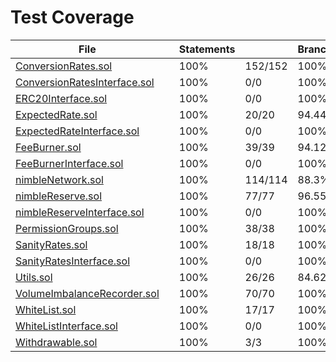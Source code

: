# Test Coverage

<table class="coverage-summary">
<thead>
<tr>
   <th data-col="file" data-fmt="html" data-html="true" class="file">File</th>
   <th data-col="pic" data-type="number" data-fmt="html" data-html="true" class="pic"></th>
   <th data-col="statements" data-type="number" data-fmt="pct" class="pct">Statements</th>
   <th data-col="statements_raw" data-type="number" data-fmt="html" class="abs"></th>
   <th data-col="branches" data-type="number" data-fmt="pct" class="pct">Branches</th>
   <th data-col="branches_raw" data-type="number" data-fmt="html" class="abs"></th>
   <th data-col="functions" data-type="number" data-fmt="pct" class="pct">Functions</th>
   <th data-col="functions_raw" data-type="number" data-fmt="html" class="abs"></th>
   <th data-col="lines" data-type="number" data-fmt="pct" class="pct">Lines</th>
   <th data-col="lines_raw" data-type="number" data-fmt="html" class="abs"></th>
</tr>
</thead>
<tbody><tr>
  <td class="file high" data-value="ConversionRates.sol"><a href="ConversionRates.sol.html">ConversionRates.sol</a></td>
  <td data-value="100" class="pic high"><div class="chart"><div class="cover-fill cover-full" style="width: 100%;"></div><div class="cover-empty" style="width:0%;"></div></div></td>
  <td data-value="100" class="pct high">100%</td>
  <td data-value="152" class="abs high">152/152</td>
  <td data-value="100" class="pct high">100%</td>
  <td data-value="112" class="abs high">112/112</td>
  <td data-value="100" class="pct high">100%</td>
  <td data-value="24" class="abs high">24/24</td>
  <td data-value="100" class="pct high">100%</td>
  <td data-value="138" class="abs high">138/138</td>
  </tr>

<tr>
  <td class="file high" data-value="ConversionRatesInterface.sol"><a href="ConversionRatesInterface.sol.html">ConversionRatesInterface.sol</a></td>
  <td data-value="100" class="pic high"><div class="chart"><div class="cover-fill cover-full" style="width: 100%;"></div><div class="cover-empty" style="width:0%;"></div></div></td>
  <td data-value="100" class="pct high">100%</td>
  <td data-value="0" class="abs high">0/0</td>
  <td data-value="100" class="pct high">100%</td>
  <td data-value="0" class="abs high">0/0</td>
  <td data-value="100" class="pct high">100%</td>
  <td data-value="0" class="abs high">0/0</td>
  <td data-value="100" class="pct high">100%</td>
  <td data-value="0" class="abs high">0/0</td>
  </tr>

<tr>
  <td class="file high" data-value="ERC20Interface.sol"><a href="ERC20Interface.sol.html">ERC20Interface.sol</a></td>
  <td data-value="100" class="pic high"><div class="chart"><div class="cover-fill cover-full" style="width: 100%;"></div><div class="cover-empty" style="width:0%;"></div></div></td>
  <td data-value="100" class="pct high">100%</td>
  <td data-value="0" class="abs high">0/0</td>
  <td data-value="100" class="pct high">100%</td>
  <td data-value="0" class="abs high">0/0</td>
  <td data-value="100" class="pct high">100%</td>
  <td data-value="0" class="abs high">0/0</td>
  <td data-value="100" class="pct high">100%</td>
  <td data-value="0" class="abs high">0/0</td>
  </tr>

<tr>
  <td class="file high" data-value="ExpectedRate.sol"><a href="ExpectedRate.sol.html">ExpectedRate.sol</a></td>
  <td data-value="100" class="pic high"><div class="chart"><div class="cover-fill cover-full" style="width: 100%;"></div><div class="cover-empty" style="width:0%;"></div></div></td>
  <td data-value="100" class="pct high">100%</td>
  <td data-value="20" class="abs high">20/20</td>
  <td data-value="94.44" class="pct high">94.44%</td>
  <td data-value="18" class="abs high">17/18</td>
  <td data-value="100" class="pct high">100%</td>
  <td data-value="4" class="abs high">4/4</td>
  <td data-value="100" class="pct high">100%</td>
  <td data-value="22" class="abs high">22/22</td>
  </tr>

<tr>
  <td class="file high" data-value="ExpectedRateInterface.sol"><a href="ExpectedRateInterface.sol.html">ExpectedRateInterface.sol</a></td>
  <td data-value="100" class="pic high"><div class="chart"><div class="cover-fill cover-full" style="width: 100%;"></div><div class="cover-empty" style="width:0%;"></div></div></td>
  <td data-value="100" class="pct high">100%</td>
  <td data-value="0" class="abs high">0/0</td>
  <td data-value="100" class="pct high">100%</td>
  <td data-value="0" class="abs high">0/0</td>
  <td data-value="100" class="pct high">100%</td>
  <td data-value="0" class="abs high">0/0</td>
  <td data-value="100" class="pct high">100%</td>
  <td data-value="0" class="abs high">0/0</td>
  </tr>

<tr>
  <td class="file high" data-value="FeeBurner.sol"><a href="FeeBurner.sol.html">FeeBurner.sol</a></td>
  <td data-value="100" class="pic high"><div class="chart"><div class="cover-fill cover-full" style="width: 100%;"></div><div class="cover-empty" style="width:0%;"></div></div></td>
  <td data-value="100" class="pct high">100%</td>
  <td data-value="39" class="abs high">39/39</td>
  <td data-value="94.12" class="pct high">94.12%</td>
  <td data-value="34" class="abs high">32/34</td>
  <td data-value="100" class="pct high">100%</td>
  <td data-value="8" class="abs high">8/8</td>
  <td data-value="100" class="pct high">100%</td>
  <td data-value="39" class="abs high">39/39</td>
  </tr>

<tr>
  <td class="file high" data-value="FeeBurnerInterface.sol"><a href="FeeBurnerInterface.sol.html">FeeBurnerInterface.sol</a></td>
  <td data-value="100" class="pic high"><div class="chart"><div class="cover-fill cover-full" style="width: 100%;"></div><div class="cover-empty" style="width:0%;"></div></div></td>
  <td data-value="100" class="pct high">100%</td>
  <td data-value="0" class="abs high">0/0</td>
  <td data-value="100" class="pct high">100%</td>
  <td data-value="0" class="abs high">0/0</td>
  <td data-value="100" class="pct high">100%</td>
  <td data-value="0" class="abs high">0/0</td>
  <td data-value="100" class="pct high">100%</td>
  <td data-value="0" class="abs high">0/0</td>
  </tr>

<tr>
  <td class="file high" data-value="nimbleNetwork.sol"><a href="nimbleNetwork.sol.html">nimbleNetwork.sol</a></td>
  <td data-value="100" class="pic high"><div class="chart"><div class="cover-fill cover-full" style="width: 100%;"></div><div class="cover-empty" style="width:0%;"></div></div></td>
  <td data-value="100" class="pct high">100%</td>
  <td data-value="114" class="abs high">114/114</td>
  <td data-value="88.3" class="pct high">88.3%</td>
  <td data-value="94" class="abs high">83/94</td>
  <td data-value="100" class="pct high">100%</td>
  <td data-value="19" class="abs high">19/19</td>
  <td data-value="100" class="pct high">100%</td>
  <td data-value="129" class="abs high">129/129</td>
  </tr>

<tr>
  <td class="file high" data-value="nimbleReserve.sol"><a href="nimbleReserve.sol.html">nimbleReserve.sol</a></td>
  <td data-value="100" class="pic high"><div class="chart"><div class="cover-fill cover-full" style="width: 100%;"></div><div class="cover-empty" style="width:0%;"></div></div></td>
  <td data-value="100" class="pct high">100%</td>
  <td data-value="77" class="abs high">77/77</td>
  <td data-value="96.55" class="pct high">96.55%</td>
  <td data-value="58" class="abs high">56/58</td>
  <td data-value="100" class="pct high">100%</td>
  <td data-value="13" class="abs high">13/13</td>
  <td data-value="100" class="pct high">100%</td>
  <td data-value="80" class="abs high">80/80</td>
  </tr>

<tr>
  <td class="file high" data-value="nimbleReserveInterface.sol"><a href="nimbleReserveInterface.sol.html">nimbleReserveInterface.sol</a></td>
  <td data-value="100" class="pic high"><div class="chart"><div class="cover-fill cover-full" style="width: 100%;"></div><div class="cover-empty" style="width:0%;"></div></div></td>
  <td data-value="100" class="pct high">100%</td>
  <td data-value="0" class="abs high">0/0</td>
  <td data-value="100" class="pct high">100%</td>
  <td data-value="0" class="abs high">0/0</td>
  <td data-value="100" class="pct high">100%</td>
  <td data-value="0" class="abs high">0/0</td>
  <td data-value="100" class="pct high">100%</td>
  <td data-value="0" class="abs high">0/0</td>
  </tr>

<tr>
  <td class="file high" data-value="PermissionGroups.sol"><a href="PermissionGroups.sol.html">PermissionGroups.sol</a></td>
  <td data-value="100" class="pic high"><div class="chart"><div class="cover-fill cover-full" style="width: 100%;"></div><div class="cover-empty" style="width:0%;"></div></div></td>
  <td data-value="100" class="pct high">100%</td>
  <td data-value="38" class="abs high">38/38</td>
  <td data-value="100" class="pct high">100%</td>
  <td data-value="28" class="abs high">28/28</td>
  <td data-value="100" class="pct high">100%</td>
  <td data-value="13" class="abs high">13/13</td>
  <td data-value="100" class="pct high">100%</td>
  <td data-value="46" class="abs high">46/46</td>
  </tr>

<tr>
  <td class="file high" data-value="SanityRates.sol"><a href="SanityRates.sol.html">SanityRates.sol</a></td>
  <td data-value="100" class="pic high"><div class="chart"><div class="cover-fill cover-full" style="width: 100%;"></div><div class="cover-empty" style="width:0%;"></div></div></td>
  <td data-value="100" class="pct high">100%</td>
  <td data-value="18" class="abs high">18/18</td>
  <td data-value="100" class="pct high">100%</td>
  <td data-value="14" class="abs high">14/14</td>
  <td data-value="100" class="pct high">100%</td>
  <td data-value="4" class="abs high">4/4</td>
  <td data-value="100" class="pct high">100%</td>
  <td data-value="19" class="abs high">19/19</td>
  </tr>

<tr>
  <td class="file high" data-value="SanityRatesInterface.sol"><a href="SanityRatesInterface.sol.html">SanityRatesInterface.sol</a></td>
  <td data-value="100" class="pic high"><div class="chart"><div class="cover-fill cover-full" style="width: 100%;"></div><div class="cover-empty" style="width:0%;"></div></div></td>
  <td data-value="100" class="pct high">100%</td>
  <td data-value="0" class="abs high">0/0</td>
  <td data-value="100" class="pct high">100%</td>
  <td data-value="0" class="abs high">0/0</td>
  <td data-value="100" class="pct high">100%</td>
  <td data-value="0" class="abs high">0/0</td>
  <td data-value="100" class="pct high">100%</td>
  <td data-value="0" class="abs high">0/0</td>
  </tr>

<tr>
  <td class="file high" data-value="Utils.sol"><a href="Utils.sol.html">Utils.sol</a></td>
  <td data-value="100" class="pic high"><div class="chart"><div class="cover-fill cover-full" style="width: 100%;"></div><div class="cover-empty" style="width:0%;"></div></div></td>
  <td data-value="100" class="pct high">100%</td>
  <td data-value="26" class="abs high">26/26</td>
  <td data-value="84.62" class="pct high">84.62%</td>
  <td data-value="26" class="abs high">22/26</td>
  <td data-value="100" class="pct high">100%</td>
  <td data-value="4" class="abs high">4/4</td>
  <td data-value="100" class="pct high">100%</td>
  <td data-value="24" class="abs high">24/24</td>
  </tr>

<tr>
  <td class="file high" data-value="VolumeImbalanceRecorder.sol"><a href="VolumeImbalanceRecorder.sol.html">VolumeImbalanceRecorder.sol</a></td>
  <td data-value="100" class="pic high"><div class="chart"><div class="cover-fill cover-full" style="width: 100%;"></div><div class="cover-empty" style="width:0%;"></div></div></td>
  <td data-value="100" class="pct high">100%</td>
  <td data-value="70" class="abs high">70/70</td>
  <td data-value="100" class="pct high">100%</td>
  <td data-value="32" class="abs high">32/32</td>
  <td data-value="100" class="pct high">100%</td>
  <td data-value="12" class="abs high">12/12</td>
  <td data-value="100" class="pct high">100%</td>
  <td data-value="72" class="abs high">72/72</td>
  </tr>

<tr>
  <td class="file high" data-value="WhiteList.sol"><a href="WhiteList.sol.html">WhiteList.sol</a></td>
  <td data-value="100" class="pic high"><div class="chart"><div class="cover-fill cover-full" style="width: 100%;"></div><div class="cover-empty" style="width:0%;"></div></div></td>
  <td data-value="100" class="pct high">100%</td>
  <td data-value="17" class="abs high">17/17</td>
  <td data-value="100" class="pct high">100%</td>
  <td data-value="8" class="abs high">8/8</td>
  <td data-value="100" class="pct high">100%</td>
  <td data-value="6" class="abs high">6/6</td>
  <td data-value="100" class="pct high">100%</td>
  <td data-value="17" class="abs high">17/17</td>
  </tr>

<tr>
  <td class="file high" data-value="WhiteListInterface.sol"><a href="WhiteListInterface.sol.html">WhiteListInterface.sol</a></td>
  <td data-value="100" class="pic high"><div class="chart"><div class="cover-fill cover-full" style="width: 100%;"></div><div class="cover-empty" style="width:0%;"></div></div></td>
  <td data-value="100" class="pct high">100%</td>
  <td data-value="0" class="abs high">0/0</td>
  <td data-value="100" class="pct high">100%</td>
  <td data-value="0" class="abs high">0/0</td>
  <td data-value="100" class="pct high">100%</td>
  <td data-value="0" class="abs high">0/0</td>
  <td data-value="100" class="pct high">100%</td>
  <td data-value="0" class="abs high">0/0</td>
  </tr>

<tr>
  <td class="file high" data-value="Withdrawable.sol"><a href="Withdrawable.sol.html">Withdrawable.sol</a></td>
  <td data-value="100" class="pic high"><div class="chart"><div class="cover-fill cover-full" style="width: 100%;"></div><div class="cover-empty" style="width:0%;"></div></div></td>
  <td data-value="100" class="pct high">100%</td>
  <td data-value="3" class="abs high">3/3</td>
  <td data-value="100" class="pct high">100%</td>
  <td data-value="2" class="abs high">2/2</td>
  <td data-value="100" class="pct high">100%</td>
  <td data-value="2" class="abs high">2/2</td>
  <td data-value="100" class="pct high">100%</td>
  <td data-value="4" class="abs high">4/4</td>
  </tr>

</tbody>
</table>
